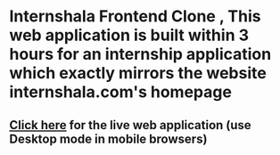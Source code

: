 # Internshala Frontend Clone , This web application is built within 3 hours for an internship application which exactly mirrors the website internshala.com's homepage

## [Click here](https://internshala-frontend.web.app/) for the live web application (use Desktop mode in mobile browsers)

